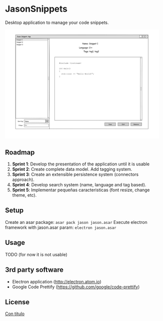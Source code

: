 # JasonSnippets

Desktop application to manage your code snippets.

![Mockup](dev/mockup.png)

## Roadmap

1. **Sprint 1**: Develop the presentation of the application until it is usable
2. **Sprint 2**: Create complete data model. Add tagging system.
3. **Sprint 3**: Create an extensible persistence system (connectors approach).
4. **Sprint 4**: Develop search system (name, language and tag based).
5. **Sprint 5**: Implementar pequeñas caracteristicas (font resize, change theme, etc).

## Setup

Create an asar package:
`asar pack jason jason.asar`
Execute electron framework with jason.asar param:
`electron jason.asar`

## Usage

TODO (for now it is not usable)

## 3rd party software

* Electron application (http://electron.atom.io)
* Google Code Prettify (https://github.com/google/code-prettify)

## License

[Con titulo](https://www.gnu.org/licenses/gpl-3.0.en.html "GNU General Public License v3")
